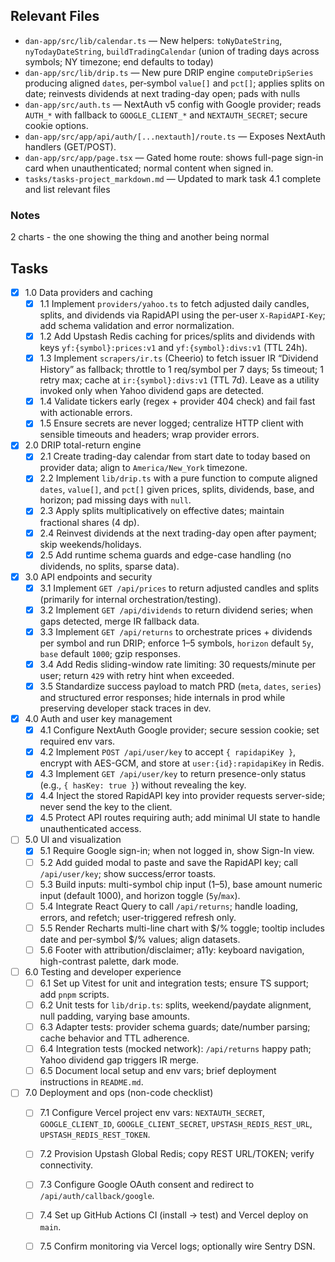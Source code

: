 ## Relevant Files

- `dan-app/src/lib/calendar.ts` — New helpers: `toNyDateString`, `nyTodayDateString`, `buildTradingCalendar` (union of trading days across symbols; NY timezone; end defaults to today)
- `dan-app/src/lib/drip.ts` — New pure DRIP engine `computeDripSeries` producing aligned `dates`, per‑symbol `value[]` and `pct[]`; applies splits on date; reinvests dividends at next trading-day open; pads with nulls
- `dan-app/src/auth.ts` — NextAuth v5 config with Google provider; reads `AUTH_*` with fallback to `GOOGLE_CLIENT_*` and `NEXTAUTH_SECRET`; secure cookie options.
- `dan-app/src/app/api/auth/[...nextauth]/route.ts` — Exposes NextAuth handlers (GET/POST).
- `dan-app/src/app/page.tsx` — Gated home route: shows full-page sign-in card when unauthenticated; normal content when signed in.
- `tasks/tasks-project_markdown.md` — Updated to mark task 4.1 complete and list relevant files
### Notes
2 charts - the one showing the thing and another being normal


## Tasks

- [x] 1.0 Data providers and caching
  - [x] 1.1 Implement `providers/yahoo.ts` to fetch adjusted daily candles, splits, and dividends via RapidAPI using the per-user `X-RapidAPI-Key`; add schema validation and error normalization.
  - [x] 1.2 Add Upstash Redis caching for prices/splits and dividends with keys `yf:{symbol}:prices:v1` and `yf:{symbol}:divs:v1` (TTL 24h).
  - [x] 1.3 Implement `scrapers/ir.ts` (Cheerio) to fetch issuer IR “Dividend History” as fallback; throttle to 1 req/symbol per 7 days; 5s timeout; 1 retry max; cache at `ir:{symbol}:divs:v1` (TTL 7d). Leave as a utility invoked only when Yahoo dividend gaps are detected.
  - [x] 1.4 Validate tickers early (regex + provider 404 check) and fail fast with actionable errors.
  - [x] 1.5 Ensure secrets are never logged; centralize HTTP client with sensible timeouts and headers; wrap provider errors.

- [x] 2.0 DRIP total-return engine
  - [x] 2.1 Create trading-day calendar from start date to today based on provider data; align to `America/New_York` timezone.
  - [x] 2.2 Implement `lib/drip.ts` with a pure function to compute aligned `dates`, `value[]`, and `pct[]` given prices, splits, dividends, base, and horizon; pad missing days with `null`.
  - [x] 2.3 Apply splits multiplicatively on effective dates; maintain fractional shares (4 dp).
  - [x] 2.4 Reinvest dividends at the next trading-day open after payment; skip weekends/holidays.
  - [x] 2.5 Add runtime schema guards and edge-case handling (no dividends, no splits, sparse data).

- [x] 3.0 API endpoints and security
  - [x] 3.1 Implement `GET /api/prices` to return adjusted candles and splits (primarily for internal orchestration/testing).
  - [x] 3.2 Implement `GET /api/dividends` to return dividend series; when gaps detected, merge IR fallback data.
  - [x] 3.3 Implement `GET /api/returns` to orchestrate prices + dividends per symbol and run DRIP; enforce 1–5 symbols, `horizon` default `5y`, `base` default `1000`; gzip responses.
  - [x] 3.4 Add Redis sliding-window rate limiting: 30 requests/minute per user; return `429` with retry hint when exceeded.
  - [x] 3.5 Standardize success payload to match PRD (`meta`, `dates`, `series`) and structured error responses; hide internals in prod while preserving developer stack traces in dev.

- [x] 4.0 Auth and user key management
  - [x] 4.1 Configure NextAuth Google provider; secure session cookie; set required env vars.
  - [x] 4.2 Implement `POST /api/user/key` to accept `{ rapidapiKey }`, encrypt with AES-GCM, and store at `user:{id}:rapidapiKey` in Redis.
  - [x] 4.3 Implement `GET /api/user/key` to return presence-only status (e.g., `{ hasKey: true }`) without revealing the key.
  - [x] 4.4 Inject the stored RapidAPI key into provider requests server-side; never send the key to the client.
  - [x] 4.5 Protect API routes requiring auth; add minimal UI state to handle unauthenticated access.

- [ ] 5.0 UI and visualization
  - [x] 5.1 Require Google sign-in; when not logged in, show Sign-In view.
  - [ ] 5.2 Add guided modal to paste and save the RapidAPI key; call `/api/user/key`; show success/error toasts.
  - [ ] 5.3 Build inputs: multi-symbol chip input (1–5), base amount numeric input (default 1000), and horizon toggle (`5y`/`max`).
  - [ ] 5.4 Integrate React Query to call `/api/returns`; handle loading, errors, and refetch; user-triggered refresh only.
  - [ ] 5.5 Render Recharts multi-line chart with $/% toggle; tooltip includes date and per-symbol $/% values; align datasets.
  - [ ] 5.6 Footer with attribution/disclaimer; a11y: keyboard navigation, high-contrast palette, dark mode.

- [ ] 6.0 Testing and developer experience
  - [ ] 6.1 Set up Vitest for unit and integration tests; ensure TS support; add `pnpm` scripts.
  - [ ] 6.2 Unit tests for `lib/drip.ts`: splits, weekend/paydate alignment, null padding, varying base amounts.
  - [ ] 6.3 Adapter tests: provider schema guards; date/number parsing; cache behavior and TTL adherence.
  - [ ] 6.4 Integration tests (mocked network): `/api/returns` happy path; Yahoo dividend gap triggers IR merge.
  - [ ] 6.5 Document local setup and env vars; brief deployment instructions in `README.md`.

- [ ] 7.0 Deployment and ops (non-code checklist)
  - [ ] 7.1 Configure Vercel project env vars: `NEXTAUTH_SECRET`, `GOOGLE_CLIENT_ID`, `GOOGLE_CLIENT_SECRET`, `UPSTASH_REDIS_REST_URL`, `UPSTASH_REDIS_REST_TOKEN`.
  - [ ] 7.2 Provision Upstash Global Redis; copy REST URL/TOKEN; verify connectivity.
  - [ ] 7.3 Configure Google OAuth consent and redirect to `/api/auth/callback/google`.
  - [ ] 7.4 Set up GitHub Actions CI (install → test) and Vercel deploy on `main`.
  - [ ] 7.5 Confirm monitoring via Vercel logs; optionally wire Sentry DSN.


